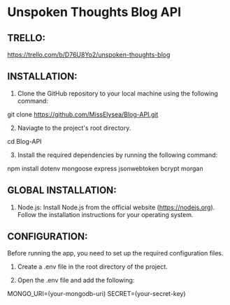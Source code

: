 # Unspoken Thoughts Blog API

## TRELLO:

https://trello.com/b/D76U8Yo2/unspoken-thoughts-blog

## INSTALLATION:

1. Clone the GitHub repository to your local machine using the following command:

git clone https://github.com/MissElysea/Blog-API.git

2. Naviagte to the project's root directory.

cd Blog-API

3. Install the required dependencies by running the following command:

npm install dotenv mongoose express jsonwebtoken bcrypt morgan

## GLOBAL INSTALLATION:

1. Node.js: Install Node.js from the official website (https://nodejs.org). Follow the installation instructions for your operating system.

## CONFIGURATION:

Before running the app, you need to set up the required configuration files.

1. Create a .env file in the root directory of the project.

2. Open the .env file and add the following:

MONGO_URI=(your-mongodb-uri)
SECRET=(your-secret-key)

